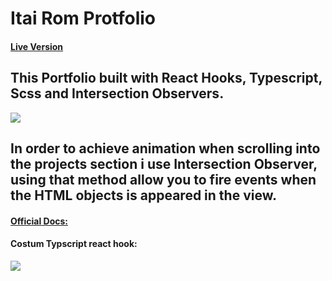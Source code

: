 
<h1>Itai Rom Protfolio</h1>
<a href="https://itairom.netlify.app/"><h4>Live Version</h4></a>

<h2>This Portfolio built with React Hooks, Typescript, Scss and Intersection Observers.</h2>

<img src="https://res.cloudinary.com/dhorz8v6v/image/upload/v1640703984/projects%20screenshots/ezgif-3-237738c407_wc7n8f.gif">  

<h2>In order to achieve animation when scrolling into the projects section i use Intersection Observer, using that method allow you to fire events when the HTML objects is appeared in the view. 
</h2>

<a href="https://developer.mozilla.org/en-US/docs/Web/API/Intersection_Observer_API"><h4>Official Docs: </h4></a>
<h4  >Costum Typscript react hook: </h4>
<img src="https://res.cloudinary.com/dhorz8v6v/image/upload/v1640706182/projects%20screenshots/useIntersection_xg3fhl.png">  